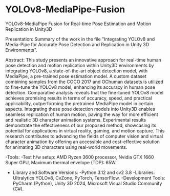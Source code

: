 # YOLOv8-MediaPipe-Fusion
YOLOv8-MediaPipe Fusion for Real-time Pose Estimation and Motion Replication in Unity3D

Presentation: Summary of the work in the file "Integrating YOLOv8 and Media-Pipe for Accurate Pose Detection and Replication in Unity 3D Environments".

Abstract: 
This study presents an innovative approach for real-time human pose detection and motion replication within Unity3D environments by integrating YOLOv8, a state-of-the-art object detection model, with MediaPipe, a pre-trained pose estimation model. A custom dataset combining samples from the COCO 2017 and OChuman datasets is utilized to fine-tune the YOLOv8 model, enhancing its accuracy in human pose detection. Comparative analysis reveals that the fine-tuned YOLOv8 model achieves promising results in terms of accuracy, speed, and practical applicability, outperforming the pretrained MediaPipe model in certain aspects. Integrating these pose detection models into Unity3D enables seamless replication of human motion, paving the way for more efficient and realistic 3D character animation systems. Experimental results demonstrate the effectiveness of our proposed method, showcasing its potential for applications in virtual reality, gaming, and motion capture. This research contributes to advancing the fields of computer vision and virtual character animation by offering an accessible and cost-effective solution for animating 3D characters using real-world movements.

-Tools:
  -Test h/w setup: AMD Ryzen 3600 processor, Nvidia GTX 1660 Super GPU, Maximum thermal envelope (TDP): 65W.
  - Library and Software Versions:
      -Python 3.12 and cv2 3.8 
      -Libraries: Ultralytics YOLOv8, CvZone,       PyTorch, TensorFlow.
      -Development Tools: PyCharm (Python), Unity 3D 2024, Microsoft Visual Studio Community (C#).
